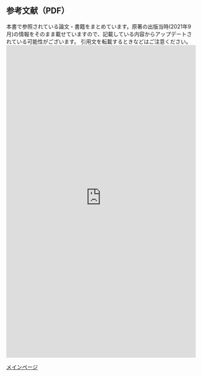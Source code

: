 <html lang="ja">
<head>
    <meta charset="UTF-8">
    <title>PDFの埋め込み表示</title>
    <style>
        iframe {
            border: none; /* 枠線を非表示に */
            width: 100%;
            height: 830px;
            }
        .iframe-wrap {
  position: relative;
  width: 100%;
  padding: calc(アイフレームの高さ / アイフレームの横幅 * 100%) 0 0;
}
    </style>
</head>
<body>

<h2>参考文献（PDF）</h2>
本書で参照されている論文・書籍をまとめています。原著の出版当時(2021年9月)の情報をそのまま載せていますので、記載している内容からアップデートされている可能性がございます。
引用文を転載するときなどはご注意ください。

<!--CSV形式でもご用意しておりますのでご自由にお使いください(<a href="" target="_blank">CSV形式はこちら</a>)。-->

<!--読者の便宜のために，本文中に述べられている文献に簡単にアクセス参考文献を参照しています-->
<!-- PDFファイルの埋め込み表示 -->
<div class="iframe-wrap">
<iframe src="https://deeplearning-on-graphs.github.io/References.pdf"></iframe>
</div>
</body>
</html>


[メインページ](index.markdown)
